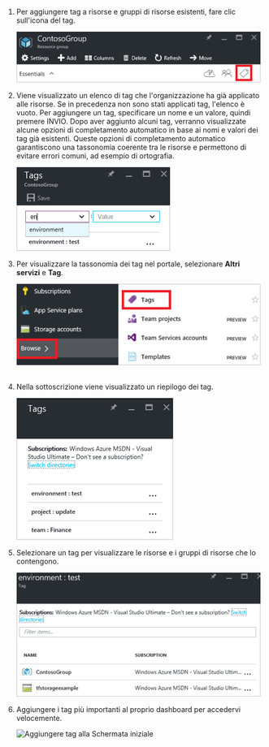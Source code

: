 1. Per aggiungere tag a risorse e gruppi di risorse esistenti, fare clic sull'icona del tag.

     ![Parte relativa ai tag nella risorsa e nei pannelli relativi ai gruppi di risorse](./media/resource-manager-tag-resources/select-tag-icon.png)

1. Viene visualizzato un elenco di tag che l'organizzazione ha già applicato alle risorse. Se in precedenza non sono stati applicati tag, l'elenco è vuoto. Per aggiungere un tag, specificare un nome e un valore, quindi premere INVIO. Dopo aver aggiunto alcuni tag, verranno visualizzate alcune opzioni di completamento automatico in base ai nomi e valori dei tag già esistenti. Queste opzioni di completamento automatico garantiscono una tassonomia coerente tra le risorse e permettono di evitare errori comuni, ad esempio di ortografia.

     ![Assegnare tag a risorse con coppie nome-valore](./media/resource-manager-tag-resources/tag-resources.png)

1. Per visualizzare la tassonomia dei tag nel portale, selezionare **Altri servizi** e **Tag**.

     ![Trovare tag tramite l'hub di esplorazione](./media/resource-manager-tag-resources/browse-tags.png)  

1. Nella sottoscrizione viene visualizzato un riepilogo dei tag.

     ![Visualizzare tutti i tag](./media/resource-manager-tag-resources/tag-taxonomy.png)

1. Selezionare un tag per visualizzare le risorse e i gruppi di risorse che lo contengono.

     ![Visualizzare le risorse con tag](./media/resource-manager-tag-resources/show-tagged-resources.png)

1. Aggiungere i tag più importanti al proprio dashboard per accedervi velocemente.

     ![Aggiungere tag alla Schermata iniziale  
](./media/resource-manager-tag-resources/show-pinned-tag.png)

<!---HONumber=AcomDC_0824_2016-->